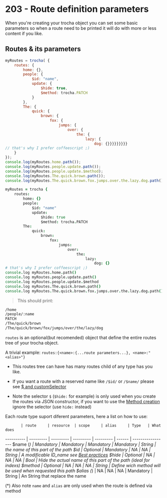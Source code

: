 # 203 - Route definition parameters
When you're creating your trocha object you can set some basic parameters so when a route need to be printed it will do with more or less content if you like.

## Routes & its parameters
```javascript
myRoutes = trocha( {
	routes: {
		home: {},
		people: {
			$id: "name",
			update: {
				$hide: true,
				$method: trocha.PATCH
			}
		},
		The: {
			quick: {
				brown: {
					fox: {
						jumps: {
							over: {
								the: {
									lazy: {
										dog: {}}}}}}}}}
// that's why I prefer coffeescript ;)
	}
});
console.log(myRoutes.home.path());
console.log(myRoutes.people.update.path());
console.log(myRoutes.people.update.$method);
console.log(myRoutes.The.quick.brown.path());
console.log(myRoutes.The.quick.brown.fox.jumps.over.the.lazy.dog.path());
```

```coffeescript
myRoutes = trocha {
	routes:
		home: {}
		people:
			$id: "name"
			update:
				$hide: true
				$method: trocha.PATCH
		The:
			quick:
				brown:
					fox:
						jumps:
							over:
								the:
									lazy:
										dog: {}
# that's why I prefer coffeescript ;)
console.log myRoutes.home.path()
console.log myRoutes.people.update.path()
console.log myRoutes.people.update.$method
console.log myRoutes.The.quick.brown.path()
console.log myRoutes.The.quick.brown.fox.jumps.over.the.lazy.dog.path()
```
> This should print:

```bash
/home
/people/:name
PATCH
/The/quick/brown
/The/quick/brown/fox/jumps/over/the/lazy/dog
```

`routes` is an optional(but recomended) object that define the entire routes tree of your trocha object.

A trivial example: `routes:{<name>:{...route parameters...}, <name>:"<alias>"}`

* This routes tree can have has many routes child of any type has you like.

* If you want a route with a reserved name like `/$id/` or `/$name/` please see [$ and customSelector](#$-and-customSelector)

* Note the selector `$` (`$hide:` for example) is only used when you create the routes via JSON constructor, if you want to use the [Method creation](#via-method) ignore the selector (use `hide:` instead)

Each route type suport diferent parameters, here a list on how to use:

           | route     | resource  | scope     | alias     | Type   | What does
---------- | --------- | --------- | --------- | --------- | ------ | -----------------
$name (*)  | Mandatory | Mandatory | Mandatory | Mandatory | String | the name of this part of the path
$id        | Optional  | Mandatory | NA        | NA        | String | A modificable ID_name see [Best practices](#301-best-practices)
$hide      | Optional  | NA        | NA        | NA        | Bool   | Hide the actual name of this part of the path (ideal for indexs)
$method    | Optional  | NA        | NA        | NA        | String | Define wich method will be used when requested this path
$alias (*) | NA        | NA        | NA        | Mandatory | String | An String that replace the name

(*) Also note `name` and `alias` are only used when the route is defined vía method

